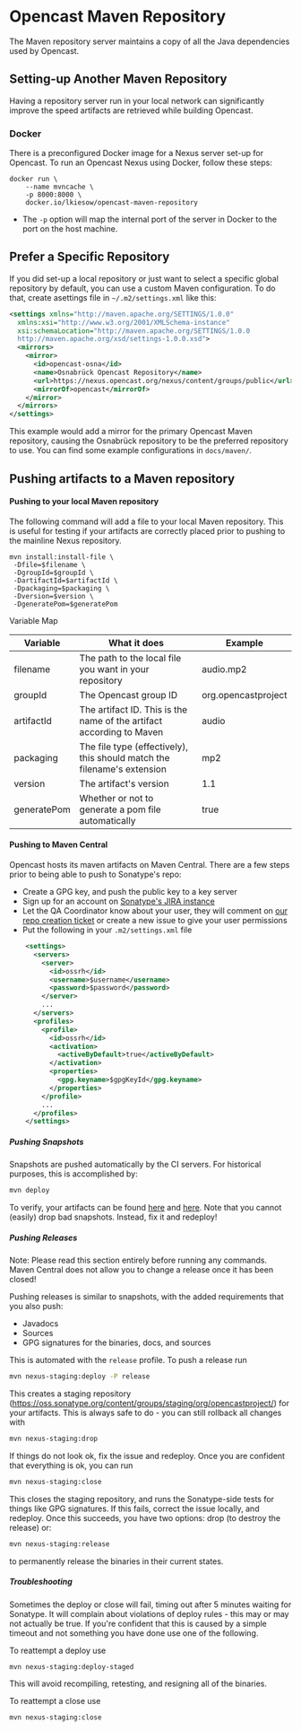 Opencast Maven Repository
=========================

The Maven repository server maintains a copy of all the Java dependencies used by Opencast.


Setting-up Another Maven Repository
-----------------------------------

Having a repository server run in your local network can significantly improve the speed artifacts are retrieved while
building Opencast.


### Docker

There is a preconfigured Docker image for a Nexus server set-up for Opencast. To run an Opencast Nexus using Docker,
follow these steps:

    docker run \
        --name mvncache \
        -p 8000:8000 \
        docker.io/lkiesow/opencast-maven-repository

- The `-p` option will map the internal port of the server in Docker to the port on the host machine.


Prefer a Specific Repository
----------------------------

If you did set-up a local repository or just want to select a specific global repository by default, you can use a
custom Maven configuration. To do that, create asettings file in `~/.m2/settings.xml` like this:

```xml
<settings xmlns="http://maven.apache.org/SETTINGS/1.0.0"
  xmlns:xsi="http://www.w3.org/2001/XMLSchema-instance"
  xsi:schemaLocation="http://maven.apache.org/SETTINGS/1.0.0
  http://maven.apache.org/xsd/settings-1.0.0.xsd">
  <mirrors>
    <mirror>
      <id>opencast-osna</id>
      <name>Osnabrück Opencast Repository</name>
      <url>https://nexus.opencast.org/nexus/content/groups/public</url>
      <mirrorOf>opencast</mirrorOf>
    </mirror>
  </mirrors>
</settings>
```

This example would add a mirror for the primary Opencast Maven repository, causing the Osnabrück repository to be the
preferred repository to use. You can find some example configurations in `docs/maven/`.


Pushing artifacts to a Maven repository
---------------------------------------

#### Pushing to your local Maven repository

The following command will add a file to your local Maven repository.  This is useful for testing if your artifacts are
correctly placed prior to pushing to the mainline Nexus repository.

    mvn install:install-file \
     -Dfile=$filename \
     -DgroupId=$groupId \
     -DartifactId=$artifactId \
     -Dpackaging=$packaging \
     -Dversion=$version \
     -DgeneratePom=$generatePom

Variable Map

Variable    | What it does                                                              | Example
------------|---------------------------------------------------------------------------|--------------------
filename    | The path to the local file you want in your repository                    | audio.mp2
groupId     | The Opencast group ID                                                     | org.opencastproject
artifactId  | The artifact ID. This is the name of the artifact according to Maven      | audio
packaging   | The file type (effectively), this should match the filename's extension   | mp2
version     | The artifact's version                                                    | 1.1
generatePom | Whether or not to generate a pom file automatically                       | true

#### Pushing to Maven Central

Opencast hosts its maven artifacts on Maven Central.  There are a few steps prior to being able to push to Sonatype's repo:

- Create a GPG key, and push the public key to a key server
- Sign up for an account on [Sonatype's JIRA instance](https://issues.sonatype.org)
- Let the QA Coordinator know about your user, they will comment on
  [our repo creation ticket](https://issues.sonatype.org/browse/OSSRH-36510) or create a new issue to give your user permissions
- Put the following in your `.m2/settings.xml` file

```xml
    <settings>
      <servers>
        <server>
          <id>ossrh</id>
          <username>$username</username>
          <password>$password</password>
        </server>
        ...
      </servers>
      <profiles>
        <profile>
          <id>ossrh</id>
          <activation>
            <activeByDefault>true</activeByDefault>
          </activation>
          <properties>
            <gpg.keyname>$gpgKeyId</gpg.keyname>
          </properties>
        </profile>
        ...
      </profiles>
    </settings>
```

##### Pushing Snapshots

Snapshots are pushed automatically by the CI servers.  For historical purposes, this is accomplished by:

```bash
mvn deploy
```

To verify, your artifacts can be found [here](https://oss.sonatype.org/content/repositories/snapshots/org/opencastproject/)
and [here](https://oss.sonatype.org/content/groups/staging/org/opencastproject/).  Note that you cannot (easily) drop
bad snapshots.  Instead, fix it and redeploy!

##### Pushing Releases

Note: Please read this section entirely before running any commands.  Maven Central does not allow you to change a
release once it has been closed!

Pushing releases is similar to snapshots, with the added requirements that you also push:

- Javadocs
- Sources
- GPG signatures for the binaries, docs, and sources

This is automated with the `release` profile.  To push a release run

```bash
mvn nexus-staging:deploy -P release
```

This creates a staging repository (https://oss.sonatype.org/content/groups/staging/org/opencastproject/) for your
artifacts.  This is always safe to do - you can still rollback all changes with

```bash
mvn nexus-staging:drop
```

If things do not look ok, fix the issue and redeploy.  Once you are confident that everything is ok, you can run

```bash
mvn nexus-staging:close
```

This closes the staging repository, and runs the Sonatype-side tests for things like GPG signatures.  If this fails,
correct the issue locally, and redeploy.  Once this succeeds, you have two options: drop (to destroy the release) or:

```bash
mvn nexus-staging:release
```

to permanently release the binaries in their current states.

##### Troubleshooting

Sometimes the deploy or close will fail, timing out after 5 minutes waiting for Sonatype.  It will complain about
violations of deploy rules - this may or may not actually be true.  If you're confident that this is caused by a simple
timeout and not something you have done use one of the following.

To reattempt a deploy use

```bash
mvn nexus-staging:deploy-staged
```

This will avoid recompiling, retesting, and resigning all of the binaries.


To reattempt a close use

```bash
mvn nexus-staging:close
```

